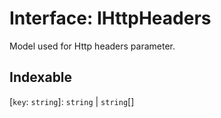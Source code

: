 # Interface: IHttpHeaders

Model used for Http headers parameter.

## Indexable

\[`key`: `string`\]: `string` \| `string`[]

